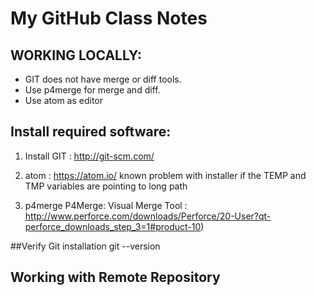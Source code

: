 # My GitHub Class Notes

## WORKING LOCALLY:

* GIT does not have merge or diff tools.
* Use p4merge for merge and diff.
* Use atom as editor

## Install required software:
1. Install GIT : http://git-scm.com/
2. atom : https://atom.io/
known problem with installer if the TEMP and TMP variables are pointing to long path

3. p4merge P4Merge: Visual Merge Tool : http://www.perforce.com/downloads/Perforce/20-User?qt-perforce_downloads_step_3=1#product-10)

##Verify Git installation
git --version

## Working with Remote Repository

